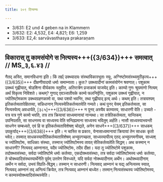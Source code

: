```yaml
---
title: २०९ टिप्पण्यः

---
```

- 3/631: E2 und 4 geben na in Klammern
- 3/632: E2: 4,532, E4: 4,821; E6: 1,259
- 3/633: E2,4: sarvāvasthasya prakaraṇam

____________________________________________


## विकारास् तु कामसंयोगे स नित्यस्य+++({3/634})+++ समत्वात् // MS_३,६.४३ //

नैतद् अस्ति, समानविधाना इति। किं तर्ह्य् उक्थ्यादयः संस्थाविकारभूताः स्युः, अग्निष्टोमसंस्थ्यमुरीकृत्य+++({3/635})+++ दीक्षणीयादयो धर्माः समाम्नाताः। कुतः? उक्थ्यादीनां कामसंयोगेन श्रवणात्। पशुकाम उक्थ्यं गृह्णीयात्, षोडशिना वीर्यकामः स्तुवीत, अतिरात्रेण प्रजाकामं याजयेद् इति। काम्यो गुणः श्रूयमाणो नित्यम् अर्थं विकृत्य निविशते। कथम्? गुणाद् एवञ्जातीयके काम्ये फलनिर्वृत्तिः, पशुकाम उक्थ्यं गृह्णीयात्, न ज्योतिष्टोमकाम उक्थ्यग्रहणकामो वा, यथा पशवो भवन्ति, तथा गृह्णीयाद् इत्य् अर्थः। कथम् इति। तत्रावश्यम् इतिकर्तव्यतापेक्षितव्या, सन्निधानान् नित्यस्येतिकर्तव्यतयेति गम्यते।
कथं पुनर् येयम् इतिकर्तव्यता, सा नित्यस्येत्य् अवधार्यते, [३८५]+++({3/636})+++ न पुनर् अस्यैव काम्यस्य, साधारणी वेति। उच्यते - यत्र यत्र गुणे कामो भवति, तत्र तत्र क्रियायां साध्यमानायां नान्यथा। सा तत्रेतिकर्तव्यता, यान्तिकम् उपनिपतति, सा साधनस्य वा साध्यस्य वेति सन्दिह्यमाना साध्यस्य भवितुम् अर्हति। नासौ साध्यस्याभवन्ती साधनेन सम्बध्यते, एवं हि स इतिकर्तव्यताविशेषश् चोद्यते, अनेन साधने+++({3/637})+++ साधकम् उपकुर्याद्+++({3/638})+++ इति। न चास्ति स प्रकारः, येनासाध्यमानायां क्रियायां तेन साधकः कृतो भवेत्। तस्मात् साधकस्यापीतिकर्तव्यताविशेषम् अभ्युपगच्छता, साध्यस्यापीत्य् एतद् अभ्युपगमनीयम्, साध्यश् च ज्योतिष्टोमः, साधिकाः संस्थाः, तस्माज् ज्योतिष्टोमस्य तावत् सेतिकर्तव्यतेति सिद्धम्।
अथ कस्मान् न साधारणी? नित्यवद् आम्नानात्, यदैव ज्योतिष्टोमः, तदैव दीक्षा। यदा तु ज्योतिष्टोमे पशुकामः, तदोक्थ्यसंस्थाः, सर्वदा ज्योतिष्टोमे धर्माः कर्तव्याः, एकदोक्थ्यसंस्थाः, तत्र सर्वदा ज्योतिष्टोमस्य धर्माः कर्तव्याः, ते चोक्थ्यादिसंस्थस्यार्थेनेति पूर्वम् उत्तरेण विरुध्यते, यदि सर्वदा नोक्थ्यादीनाम् अर्थेन। अथोक्थ्यादीनाम् अर्थेन न सर्वदा, उभयं विप्रति-षिद्धम्। तस्मान् न साधारणी। नित्यवद् आम्नानं च यद्य् अनित्यस्य स्यात्, नित्यवद् आम्नानं तद् अनित्यं क्रियेत, तत्र नित्यवद् आम्नानं बाध्येत। तस्मान् नित्यसंस्थस्य ज्योतिष्टोमस्य, न काम्यस्योक्थ्यादिसंस्थस्येति।
